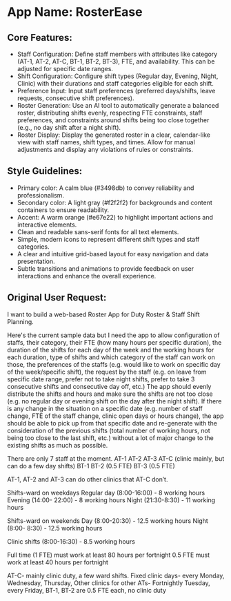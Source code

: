 # **App Name**: RosterEase

## Core Features:

- Staff Configuration: Define staff members with attributes like category (AT-1, AT-2, AT-C, BT-1, BT-2, BT-3), FTE, and availability. This can be adjusted for specific date ranges.
- Shift Configuration: Configure shift types (Regular day, Evening, Night, Clinic) with their durations and staff categories eligible for each shift.
- Preference Input: Input staff preferences (preferred days/shifts, leave requests, consecutive shift preferences).
- Roster Generation: Use an AI tool to automatically generate a balanced roster, distributing shifts evenly, respecting FTE constraints, staff preferences, and constraints around shifts being too close together (e.g., no day shift after a night shift).
- Roster Display: Display the generated roster in a clear, calendar-like view with staff names, shift types, and times. Allow for manual adjustments and display any violations of rules or constraints.

## Style Guidelines:

- Primary color: A calm blue (#3498db) to convey reliability and professionalism.
- Secondary color: A light gray (#f2f2f2) for backgrounds and content containers to ensure readability.
- Accent: A warm orange (#e67e22) to highlight important actions and interactive elements.
- Clean and readable sans-serif fonts for all text elements.
- Simple, modern icons to represent different shift types and staff categories.
- A clear and intuitive grid-based layout for easy navigation and data presentation.
- Subtle transitions and animations to provide feedback on user interactions and enhance the overall experience.

## Original User Request:
I want to build a web-based Roster App for Duty Roster & Staff Shift Planning.

Here's the current sample data but I need the app to allow configuration of staffs, their category, their FTE (how many hours per specific duration), the duration of the shifts for each day of the week and the working hours for each duration, type of shifts and which category of the staff can work on those, the preferences of the staffs (e.g. would like to work on specific day of the week/specific shift), the request by the staff (e.g. on leave from specific date range, prefer not to take night shifts, prefer to take 3 consecutive shifts and consecutive day off, etc.)
The app should evenly distribute the shifts and hours and make sure the shifts are not too close (e.g. no regular day or evening shift on the day after the night shift). If there is any change in the situation on a specific date (e.g. number of staff change, FTE of the staff change, clinic open days or hours change), the app should be able to pick up from that specific date and re-generate with the consideration of the previous shifts (total number of working hours, not being too close to the last shift, etc.) without a lot of major change to the existing shifts as much as possible.

There are only 7 staff at the moment.
AT-1
AT-2
AT-3
AT-C (clinic mainly, but can do a few day shifts)
BT-1
BT-2 (0.5 FTE)
BT-3 (0.5 FTE)

AT-1, AT-2 and AT-3 can do other clinics that AT-C don’t.

Shifts-ward on weekdays
Regular day (8:00-16:00) - 8 working hours
Evening (14:00- 22:00) - 8 working hours
Night (21:30-8:30) - 11 working hours

Shifts-ward on weekends
Day (8:00-20:30) - 12.5 working hours
Night (8:00- 8:30) - 12.5 working hours

Clinic shifts (8:00-16:30) - 8.5 working hours

Full time (1 FTE) must work at least 80 hours per fortnight
0.5 FTE must work at least 40 hours per fortnight

AT-C- mainly clinic duty, a few ward shifts. Fixed clinic days- every Monday, Wednesday, Thursday, 
Other clinics for other ATs- Fortnightly Tuesday, every Friday, 
BT-1, BT-2 are 0.5 FTE each, no clinic duty
  